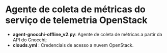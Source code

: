 # Agente de coleta de métricas do serviço de telemetria OpenStack

- **agent-gnocchi-offline_v2.py**: Agente de coleta de métricas a partir da API do Gnocchi;
- **clouds.yml** : Credenciais de acesso a nuvem OpenStack.
